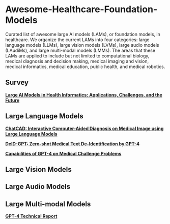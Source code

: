 # Awesome-Healthcare-Foundation-Models

Curated list of awesome large AI models (LAMs), or foundation models, in healthcare. We organize the current LAMs into four categories: large language models (LLMs), large vision models (LVMs), large audio models (LAudiMs), and large multi-modal models (LMMs). The areas that these LAMs are applied to include but not limited to computational biology, medical diagnosis and decision making, medical imaging and vision, medical informatics, medical education, public health, and medical robotics.

## Survey

**[Large AI Models in Health Informatics:
Applications, Challenges, and the Future](https://arxiv.org/pdf/2303.11568v1.pdf)**


## Large Language Models

**[ChatCAD: Interactive Computer-Aided Diagnosis on Medical Image using
Large Language Models](https://arxiv.org/pdf/2302.07257.pdf)**

**[DeID-GPT: Zero-shot Medical Text De-Identification by GPT-4](https://arxiv.org/pdf/2303.11032.pdf)**

**[Capabilities of GPT-4 on Medical Challenge Problems](https://arxiv.org/pdf/2303.13375.pdf)**

## Large Vision Models


## Large Audio Models



## Large Multi-modal Models

**[GPT-4 Technical Report](https://arxiv.org/pdf/2303.08774.pdf)**
